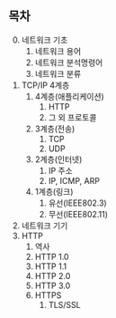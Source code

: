 ## 목차
0. 네트워크 기초
   1. 네트워크 용어
   2. 네트워크 분석명령어
   3. 네트워크 분류
1. TCP/IP 4계층
   1. 4계층(애플리케이션)
      1. HTTP
      2. 그 외 프로토콜
   2. 3계층(전송)
      1. TCP
      2. UDP
   3. 2계층(인터넷)
      1. IP 주소
      2. IP, ICMP, ARP
   4. 1계층(링크)
      1. 유선(IEEE802.3)
      2. 무선(IEEE802.11)
2. 네트워크 기기
3. HTTP
   1. 역사
   2. HTTP 1.0
   3. HTTP 1.1
   4. HTTP 2.0
   5. HTTP 3.0
   6. HTTPS
      1. TLS/SSL